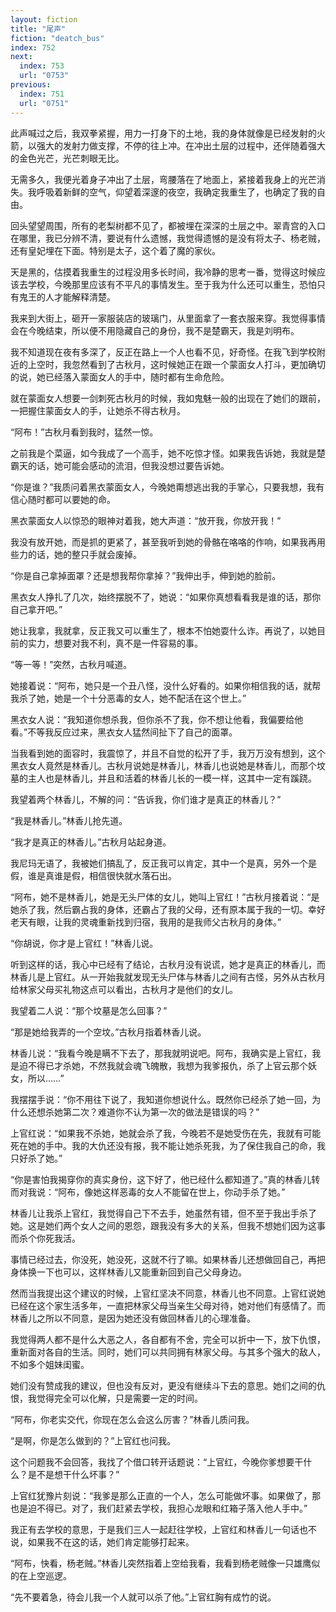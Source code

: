 ```yaml
---
layout: fiction
title: "尾声"
fiction: "deatch_bus"
index: 752
next:
  index: 753
  url: "0753"
previous:
  index: 751
  url: "0751"
---
```

此声喊过之后，我双拳紧握，用力一打身下的土地，我的身体就像是已经发射的火箭，以强大的发射力做支撑，不停的往上冲。在冲出土层的过程中，还伴随着强大的金色光芒，光芒刺眼无比。

无需多久，我便光着身子冲出了土层，弯腰落在了地面上，紧接着我身上的光芒消失。我呼吸着新鲜的空气，仰望着深邃的夜空，我确定我重生了，也确定了我的自由。

回头望望周围，所有的老梨树都不见了，都被埋在深深的土层之中。翠青宫的入口在哪里，我已分辨不清，要说有什么遗憾，我觉得遗憾的是没有将太子、杨老贼，还有皇妃埋在下面。特别是太子，这个着了魔的家伙。

天是黑的，估摸着我重生的过程没用多长时间，我冷静的思考一番，觉得这时候应该去学校，今晚那里应该有不平凡的事情发生。至于我为什么还可以重生，恐怕只有鬼王的人才能解释清楚。

我来到大街上，砸开一家服装店的玻璃门，从里面拿了一套衣服来穿。我觉得事情会在今晚结束，所以便不用隐藏自己的身份，我不是楚霸天，我是刘明布。

我不知道现在夜有多深了，反正在路上一个人也看不见，好奇怪。在我飞到学校附近的上空时，我忽然看到了古秋月，这时候她正在跟一个蒙面女人打斗，更加确切的说，她已经落入蒙面女人的手中，随时都有生命危险。

就在蒙面女人想要一剑刺死古秋月的时候，我如鬼魅一般的出现在了她们的跟前，一把握住蒙面女人的手，让她杀不得古秋月。

“阿布！”古秋月看到我时，猛然一惊。

之前我是个菜逼，如今我成了一个高手，她不吃惊才怪。如果我告诉她，我就是楚霸天的话，她可能会感动的流泪，但我没想过要告诉她。

“你是谁？”我质问着黑衣蒙面女人，今晚她甭想逃出我的手掌心，只要我想，我有信心随时都可以要她的命。

黑衣蒙面女人以惊恐的眼神对着我，她大声道：“放开我，你放开我！”

我没有放开她，而是抓的更紧了，甚至我听到她的骨骼在咯咯的作响，如果我再用些力的话，她的整只手就会废掉。

“你是自己拿掉面罩？还是想我帮你拿掉？”我伸出手，伸到她的脸前。

黑衣女人挣扎了几次，始终摆脱不了，她说：“如果你真想看看我是谁的话，那你自己拿开吧。”

她让我拿，我就拿，反正我又可以重生了，根本不怕她耍什么诈。再说了，以她目前的实力，想要对我不利，真不是一件容易的事。

“等一等！”突然，古秋月喊道。

她接着说：“阿布，她只是一个丑八怪，没什么好看的。如果你相信我的话，就帮我杀了她，她是一个十分恶毒的女人，她不配活在这个世上。”

黑衣女人说：“我知道你想杀我，但你杀不了我，你不想让他看，我偏要给他看。”不等我反应过来，黑衣女人猛然间扯下了自己的面罩。

当我看到她的面容时，我震惊了，并且不自觉的松开了手，我万万没有想到，这个黑衣女人竟然是林香儿。古秋月说她是林香儿，林香儿也说她是林香儿，而那个坟墓的主人也是林香儿，并且和活着的林香儿长的一模一样，这其中一定有蹊跷。

我望着两个林香儿，不解的问：“告诉我，你们谁才是真正的林香儿？”

“我是林香儿。”林香儿抢先道。

“我才是真正的林香儿。”古秋月站起身道。

我尼玛无语了，我被她们搞乱了，反正我可以肯定，其中一个是真，另外一个是假，谁是真谁是假，相信很快就水落石出。

“阿布，她不是林香儿，她是无头尸体的女儿，她叫上官红！”古秋月接着说：“是她杀了我，然后霸占我的身体，还霸占了我的父母，还有原本属于我的一切。幸好老天有眼，让我的灵魂重新找到归宿，我用的是我师父古秋月的身体。”

“你胡说，你才是上官红！”林香儿说。

听到这样的话，我心中已经有了结论，古秋月没有说谎，她才是真正的林香儿，而林香儿是上官红。从一开始我就发现无头尸体与林香儿之间有古怪，另外从古秋月给林家父母买礼物这点可以看出，古秋月才是他们的女儿。

我望着二人说：“那个坟墓是怎么回事？”

“那是她给我弄的一个空坟。”古秋月指着林香儿说。

林香儿说：“我看今晚是瞒不下去了，那我就明说吧。阿布，我确实是上官红，我是迫不得已才杀她，不然我就会魂飞魄散，我想为我爹报仇，杀了上官云那个妖女，所以……”

我摆摆手说：“你不用往下说了，我知道你想说什么。既然你已经杀了她一回，为什么还想杀她第二次？难道你不认为第一次的做法是错误的吗？”

上官红说：“如果我不杀她，她就会杀了我，今晚若不是她受伤在先，我就有可能死在她的手中。我的大仇还没有报，我不能让她杀死我，为了保住我自己的命，我只好杀了她。”

“你是害怕我揭穿你的真实身份，这下好了，他已经什么都知道了。”真的林香儿转而对我说：“阿布，像她这样恶毒的女人不能留在世上，你动手杀了她。”

林香儿让我杀上官红，我觉得自己下不去手，她虽然有错，但不至于我出手杀了她。这是她们两个女人之间的恩怨，跟我没有多大的关系，但我不想她们因为这事而杀个你死我活。

事情已经过去，你没死，她没死，这就不行了嘛。如果林香儿还想做回自己，再把身体换一下也可以，这样林香儿又能重新回到自己父母身边。

然而当我提出这个建议的时候，上官红坚决不同意，林香儿也不同意。上官红说她已经在这个家生活多年，一直把林家父母当亲生父母对待，她对他们有感情了。而林香儿之所以不同意，是因为她还没有做回林香儿的心理准备。

我觉得两人都不是什么大恶之人，各自都有不舍，完全可以折中一下，放下仇恨，重新面对各自的生活。同时，她们可以共同拥有林家父母。与其多个强大的敌人，不如多个姐妹闺蜜。

她们没有赞成我的建议，但也没有反对，更没有继续斗下去的意思。她们之间的仇恨，我觉得完全可以化解，只是需要一定的时间。

“阿布，你老实交代，你现在怎么会这么厉害？”林香儿质问我。

“是啊，你是怎么做到的？”上官红也问我。

这个问题我不会回答，我找了个借口转开话题说：“上官红，今晚你爹想要干什么？是不是想干什么坏事？”

上官红犹豫片刻说：“我爹是那么正直的一个人，怎么可能做坏事。如果做了，那也是迫不得已。对了，我们赶紧去学校，我担心龙眼和红箱子落入他人手中。”

我正有去学校的意思，于是我们三人一起赶往学校，上官红和林香儿一句话也不说，如果我不在这的话，她们肯定能够打起来。

“阿布，快看，杨老贼。”林香儿突然指着上空给我看，我看到杨老贼像一只雄鹰似的在上空巡逻。

“先不要着急，待会儿我一个人就可以杀了他。”上官红胸有成竹的说。